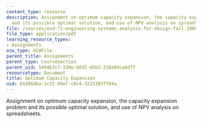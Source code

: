 ```yaml
---
content_type: resource
description: Assignment on optimum capacity expansion, the capacity expansion problem
  and its possible optimal solution, and use of NPV analysis on spreadsheets.
file: /courses/esd-71-engineering-systems-analysis-for-design-fall-2008/818964ba3c5289efc0c43225383ff84a_opt_capacity.pdf
file_type: application/pdf
learning_resource_types:
- Assignments
ocw_type: OCWFile
parent_title: Assignments
parent_type: CourseSection
parent_uid: 549db3c7-330e-b0d5-d5b3-218a8dca6dff
resourcetype: Document
title: Optimum Capacity Expansion
uid: 818964ba-3c52-89ef-c0c4-3225383ff84a
---
```

Assignment on optimum capacity expansion, the capacity expansion problem and its possible optimal solution, and use of NPV analysis on spreadsheets.

